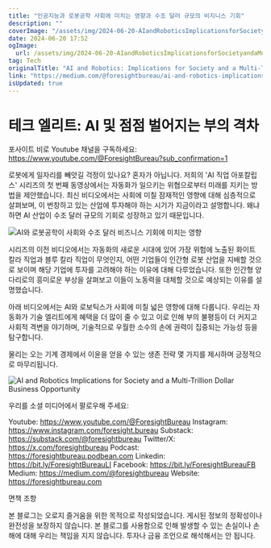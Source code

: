 ```yaml
---
title: "인공지능과 로봇공학 사회에 미치는 영향과 수조 달러 규모의 비지니스 기회"
description: ""
coverImage: "/assets/img/2024-06-20-AIandRoboticsImplicationsforSocietyandaMulti-TrillionDollarBusinessOpportunity_0.png"
date: 2024-06-20 17:52
ogImage:
  url: /assets/img/2024-06-20-AIandRoboticsImplicationsforSocietyandaMulti-TrillionDollarBusinessOpportunity_0.png
tag: Tech
originalTitle: "AI and Robotics: Implications for Society and a Multi-Trillion Dollar Business Opportunity"
link: "https://medium.com/@foresightbureau/ai-and-robotics-implications-for-society-and-a-multi-trillion-dollar-business-opportunity-721b509cfb32"
isUpdated: true
---
```


# 테크 엘리트: AI 및 점점 벌어지는 부의 격차

포사이트 비로 Youtube 채널을 구독하세요: https://www.youtube.com/@ForesightBureau?sub_confirmation=1

로봇에게 일자리를 빼앗길 걱정이 있나요? 혼자가 아닙니다. 저희의 'AI 직업 아포칼립스' 시리즈의 첫 번째 동영상에서는 자동화가 일으키는 위협으로부터 미래를 지키는 방법을 제안했습니다. 최신 비디오에서는 사회에 미칠 잠재적인 영향에 대해 심층적으로 살펴보며, 이 번창하고 있는 산업에 투자해야 하는 시기가 지금이라고 설명합니다. 왜냐하면 AI 산업이 수조 달러 규모의 기회로 성장하고 있기 때문입니다.

![AI와 로봇공학이 사회와 수조 달러 비즈니스 기회에 미치는 영향](/assets/img/2024-06-20-AIandRoboticsImplicationsforSocietyandaMulti-TrillionDollarBusinessOpportunity_0.png)

<div class="content-ad"></div>

시리즈의 이전 비디오에서는 자동화의 새로운 시대에 있어 가장 위험에 노출된 화이트 칼라 직업과 블루 칼라 직업이 무엇인지, 어떤 기업들이 인간형 로봇 산업을 지배할 것으로 보이며 해당 기업에 투자를 고려해야 하는 이유에 대해 다루었습니다. 또한 인간형 양다리로의 흥미로운 부상을 살펴보고 이들이 노동력을 대체할 것으로 예상되는 이유를 설명했습니다.

아래 비디오에서는 AI와 로보틱스가 사회에 미칠 넓은 영향에 대해 다룹니다. 우리는 자동화가 기술 엘리트에게 혜택을 더 많이 줄 수 있고 이로 인해 부의 불평등이 더 커지고 사회적 격변을 야기하며, 기술적으로 우월한 소수의 손에 권력이 집중되는 가능성 등을 탐구합니다.

물리는 오는 기계 경제에서 이윤을 얻을 수 있는 생존 전략 몇 가지를 제시하며 긍정적으로 마무리됩니다.

![AI and Robotics Implications for Society and a Multi-Trillion Dollar Business Opportunity](/assets/img/2024-06-20-AIandRoboticsImplicationsforSocietyandaMulti-TrillionDollarBusinessOpportunity_1.png)

<div class="content-ad"></div>

우리를 소셜 미디어에서 팔로우해 주세요:

Youtube: https://www.youtube.com/@ForesightBureau
Instagram: https://www.instagram.com/foresight.bureau
Substack: https://substack.com/@foresightbureau
Twitter/X: https://x.com/foresightbureau
Podcast: https://foresightbureau.podbean.com
Linkedin: https://bit.ly/ForesightBureauLI
Facebook: https://bit.ly/ForesightBureauFB
Medium: https://medium.com/@foresightbureau
Website: https://foresightbureau.com

면책 조항

본 블로그는 오로지 즐거움을 위한 목적으로 작성되었습니다. 게시된 정보의 정확성이나 완전성을 보장하지 않습니다. 본 블로그를 사용함으로 인해 발생할 수 있는 손실이나 손해에 대해 우리는 책임을 지지 않습니다. 투자나 금융 조언으로 해석해서는 안 됩니다.
